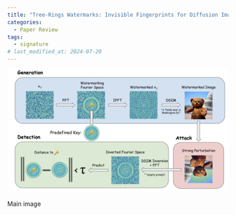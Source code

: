 ```yaml
---
title: "Tree-Rings Watermarks: Invisible Fingerprints for Diffusion Images"
categories:
  - Paper Review
tags:
  - signature
# last_modified_at: 2024-07-20
---
```

![Main image](/images/2024-07-12-paper-review-tree-rings-watermarks-invisible-fingerprints_0.png)

Main image 
